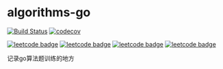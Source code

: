 # algorithms-go

[![Build Status](https://travis-ci.org/Chyroc/algorithms-go.svg?branch=master)](https://github.com/Chyroc/leetcode-badge)
[![codecov](https://codecov.io/gh/Chyroc/algorithms-go/branch/master/graph/badge.svg)](https://github.com/Chyroc/leetcode-badge)

[![leetcode badge](https://leetcode-badge.chyroc.cn/?name=chyroc&leetcode_badge_style=Leetcode%20|%20Ranking-{{.ranking}}-green.svg&refresh=new)](https://github.com/Chyroc/leetcode-badge)
[![leetcode badge](https://leetcode-badge.chyroc.cn/?name=chyroc&refresh=new)](https://github.com/Chyroc/leetcode-badge)
[![leetcode badge](https://leetcode-badge.chyroc.cn/?name=chyroc&leetcode_badge_style=Leetcode%20|%20Question-{{.solved_question_rate}}-{{%20if%20le%20.solved_question_rate_float%200.3}}red{{%20else%20if%20le%20.solved_question_rate_float%200.6}}yellow{{%20else%20}}green{{%20end%20}}.svg&refresh=new)](https://github.com/Chyroc/leetcode-badge)
[![leetcode badge](https://leetcode-badge.chyroc.cn/?name=chyroc&leetcode_badge_style=Leetcode%20|%20Submission-{{.accepted_submission_rate}}-{{%20if%20le%20.accepted_submission_rate_float%200.3}}red{{%20else%20if%20le%20.solved_question_rate_float%200.6}}yellow{{%20else%20}}green{{%20end%20}}.svg&refresh=new)](https://github.com/Chyroc/leetcode-badge)

记录go算法题训练的地方